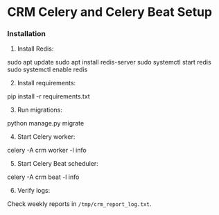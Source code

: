 # CRM Celery and Celery Beat Setup

### Installation

1. Install Redis:

sudo apt update
sudo apt install redis-server
sudo systemctl start redis
sudo systemctl enable redis


2. Install requirements:

pip install -r requirements.txt


3. Run migrations:

python manage.py migrate

4. Start Celery worker:

celery -A crm worker -l info


5. Start Celery Beat scheduler:

celery -A crm beat -l info


6. Verify logs:

Check weekly reports in `/tmp/crm_report_log.txt`.
